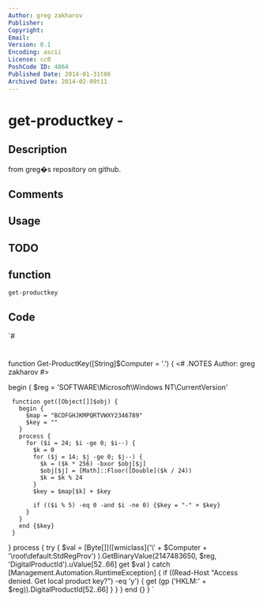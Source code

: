 ```yaml
---
Author: greg zakharov
Publisher: 
Copyright: 
Email: 
Version: 0.1
Encoding: ascii
License: cc0
PoshCode ID: 4864
Published Date: 2014-01-31t06
Archived Date: 2014-02-09t11
---
```


# get-productkey - 

## Description

from greg�s repository on github.

## Comments



## Usage



## TODO



## function

`get-productkey`

## Code

`#
 #
 function Get-ProductKey([String]$Computer = '.') {
   <#
     .NOTES
         Author: greg zakharov
   #>
   
   begin {
     $reg = 'SOFTWARE\Microsoft\Windows NT\CurrentVersion'
     
     function get([Object[]]$obj) {
       begin {
         $map = "BCDFGHJKMPQRTVWXY2346789"
         $key = ""
       }
       process {
         for ($i = 24; $i -ge 0; $i--) {
           $k = 0
           for ($j = 14; $j -ge 0; $j--) {
             $k = ($k * 256) -bxor $obj[$j]
             $obj[$j] = [Math]::Floor([Double]($k / 24))
             $k = $k % 24
           }
           $key = $map[$k] + $key
 
           if (($i % 5) -eq 0 -and $i -ne 0) {$key = "-" + $key}
         }
       }
       end {$key}
     }
   }
   process {
     try {
       $val = [Byte[]]([wmiclass]('\\' + $Computer + '\root\default:StdRegProv')
           ).GetBinaryValue(2147483650, $reg, 'DigitalProductId').uValue[52..66]
       get $val
     }
     catch [Management.Automation.RuntimeException] {
       if ((Read-Host "Access denied. Get local product key?") -eq 'y') {
         get (gp ('HKLM:\' + $reg)).DigitalProductId[52..66]
       }
     }
   }
   end {}
 }
`

